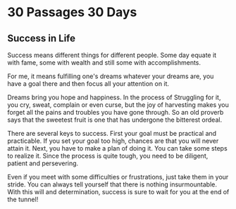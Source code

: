 # 30 Passages 30 Days

## Success in Life

Success means different things for different people. Some day equate it with fame, some with wealth and still some with accomplishments. 

For me, it means fulfilling one's dreams whatever your dreams are, you have a goal there and then focus all your attention on it.

Dreams bring you hope and happiness. In the process of Struggling for it, you cry, sweat, complain or even curse, but the joy of harvesting makes you forget all the pains and troubles you have gone through. So an old proverb says that the sweetest fruit is one that has undergone the bitterest ordeal.

There are several keys to success. First your goal must be practical and practicable. If you set your goal too high, chances are that you will never attain it. Next, you have to make a plan of doing it. You can take some steps to realize it. Since the process is quite tough, you need to be diligent, patient and persevering.

Even if you meet with some difficulties or frustrations, just take them in your stride. You can always tell yourself that there is nothing insurmountable. With this will and determination, success is sure to wait for you at the end of the tunnel!
